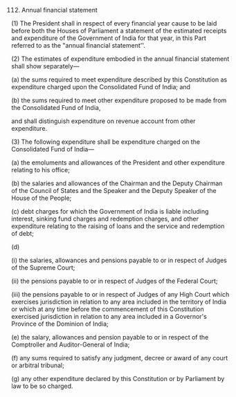 112. Annual financial statement

(1) The President shall in respect of every financial year cause to be laid before both the Houses of Parliament a statement of the estimated receipts and expenditure of the Government of India for that year, in this Part referred to as the "annual financial statement''.

(2) The estimates of expenditure embodied in the annual financial statement shall show separately—

(a) the sums required to meet expenditure described by this Constitution as expenditure charged upon the Consolidated Fund of India; and

(b) the sums required to meet other expenditure proposed to be made from the Consolidated Fund of India,

and shall distinguish expenditure on revenue account from other expenditure.

(3) The following expenditure shall be expenditure charged on the Consolidated Fund of India—

(a) the emoluments and allowances of the President and other expenditure relating to his office;

(b) the salaries and allowances of the Chairman and the Deputy Chairman of the Council of States and the Speaker and the Deputy Speaker of the House of the People;

(c) debt charges for which the Government of India is liable including interest, sinking fund charges and redemption charges, and other expenditure relating to the raising of loans and the service and redemption of debt;

(d)

(i) the salaries, allowances and pensions payable to or in respect of Judges of the Supreme Court;

(ii) the pensions payable to or in respect of Judges of the Federal Court;

(iii) the pensions payable to or in respect of Judges of any High Court which exercises jurisdiction in relation to any area included in the territory of India or which at any time before the commencement of this Constitution exercised jurisdiction in relation to any area included in a Governor's Province of the Dominion of India;

(e) the salary, allowances and pension payable to or in respect of the Comptroller and Auditor-General of India;

(f) any sums required to satisfy any judgment, decree or award of any court or arbitral tribunal;

(g) any other expenditure declared by this Constitution or by Parliament by law to be so charged.

